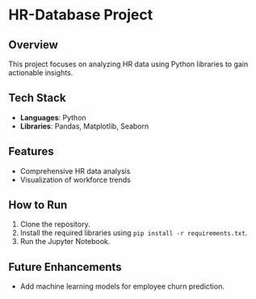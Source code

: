 # HR-Database Project
## Overview
This project focuses on analyzing HR data using Python libraries to gain actionable insights.

## Tech Stack
- **Languages**: Python
- **Libraries**: Pandas, Matplotlib, Seaborn

## Features
- Comprehensive HR data analysis
- Visualization of workforce trends

## How to Run
1. Clone the repository.
2. Install the required libraries using `pip install -r requirements.txt`.
3. Run the Jupyter Notebook.

## Future Enhancements
- Add machine learning models for employee churn prediction.
